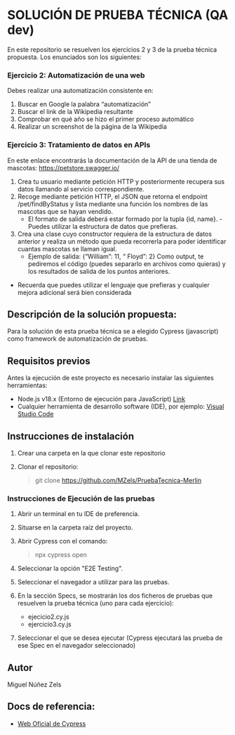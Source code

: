 # SOLUCIÓN DE PRUEBA TÉCNICA (QA dev)

En este repositorio se resuelven los ejercicios 2 y 3 de la prueba técnica propuesta.
Los enunciados son los siguientes:

### Ejercicio 2: Automatización de una web

Debes realizar una automatización consistente en:

1. Buscar en Google la palabra “automatización”
2. Buscar el link de la Wikipedia resultante
3. Comprobar en qué año se hizo el primer proceso automático
4. Realizar un screenshot de la página de la Wikipedia

### Ejercicio 3: Tratamiento de datos en APIs

En este enlace encontrarás la documentación de la API de una tienda de mascotas: https://petstore.swagger.io/

1. Crea tu usuario mediante petición HTTP y posteriormente recupera sus datos llamando al servicio correspondiente.
2. Recoge mediante petición HTTP, el JSON que retorna el endpoint /pet/findByStatus y lista mediante una función los nombres de las mascotas que se hayan vendido.
    - El formato de salida deberá estar formado por la tupla {id, name}. - Puedes utilizar la estructura de datos que prefieras.
3. Crea una clase cuyo constructor requiera de la estructura de datos anterior y realiza un método que pueda recorrerla para poder identificar cuantas mascotas se llaman igual.
    - Ejemplo de salida: {“William”: 11, “ Floyd”: 2} Como output, te pediremos el código (puedes separarlo en archivos como quieras) y los resultados de salida de los puntos anteriores.
- Recuerda que puedes utilizar el lenguaje que prefieras y cualquier mejora adicional será bien considerada

## Descripción de la solución propuesta:

Para la solución de esta prueba técnica se a elegido Cypress (javascript) como framework de automatización de pruebas.

## Requisitos previos

Antes la ejecución de este proyecto es necesario instalar las siguientes herramientas:

* Node.js v18.x (Entorno de ejecución para JavaScript) [Link](https://nodejs.org/)
* Cualquier herramienta de desarrollo software (IDE), por ejemplo: [Visual Studio Code](https://code.visualstudio.com/Download)

## Instrucciones de instalación

1. Crear una carpeta en la que clonar este repositorio
2. Clonar el repositorio: 

    > git clone https://github.com/MZels/PruebaTecnica-Merlin

### Instrucciones de Ejecución de las pruebas

1. Abrir un terminal en tu IDE de preferencia.
2. Situarse en la carpeta raíz del proyecto.
3. Abrir Cypress con el comando:

    > npx cypress open
   
4. Seleccionar la opción "E2E Testing".
5. Seleccionar el navegador a utilizar para las pruebas.
6. En la sección Specs, se mostrarán los dos ficheros de pruebas que resuelven la prueba técnica (uno para cada ejercicio):

    * ejecicio2.cy.js
    * ejercicio3.cy.js
   
7. Seleccionar el que se desea ejecutar (Cypress ejecutará las prueba de ese Spec en el navegador seleccionado)


## Autor

Miguel Núñez Zels


## Docs de referencia:

* [Web Oficial de Cypress](https://docs.cypress.io/guides)
